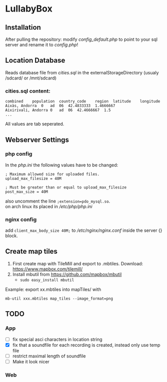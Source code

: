 LullabyBox
==========

## Installation

After pulling the repository: modify *config_default.php* to point to your sql server and rename it to *config.php*!

## Location Database

Reads database file from *cities.sql* in the externalStorageDirectory (usualy /sdcard/ or /mnt/sdcard)

### cities.sql content:

```
combined	population	country_code	region	latitude	longitude
Aixàs, Andorra	0	ad	06	42.4833333	1.4666667
Aixirivali, Andorra	0	ad	06	42.4666667	1.5
...
```

All values are tab seperated.

## Webserver Settings

### php config

In the *php.ini* the following values have to be changed:

```
; Maximum allowed size for uploaded files.
upload_max_filesize = 40M

; Must be greater than or equal to upload_max_filesize
post_max_size = 40M
```  

also uncomment the line `;extension=pdo_mysql.so`.  
on arch linux its placed in */etc/php/php.ini*


### nginx config

add `client_max_body_size 40M;` to  */etc/nginx/nginx.conf* inside the server {} block.

## Create map tiles

1. First create map with TileMill and export to .mbtiles. Download: <https://www.mapbox.com/tilemill/>
2. Install mbutil from <https://github.com/mapbox/mbutil>
    * `sudo easy_install mbutil`

Example: export xx.mbtiles into mapTiles/ with 

``` 
mb-util xxx.mbtiles map_tiles --image_format=png
```

## TODO

### App

* [ ] fix special asci characters in location string
* [x] fix that a soundfile for each recording is created, instead only use temp file
* [ ] restrict maximal length of soundfile
* [ ] Make it look nicer

### Web